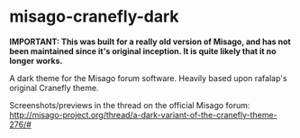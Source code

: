 # misago-cranefly-dark

**IMPORTANT: This was built for a really old version of Misago, and has not been maintained since it's original inception. It is quite likely that it no longer works.**

A dark theme for the Misago forum software. Heavily based upon rafalap's original Cranefly theme. 

Screenshots/previews in the thread on the official Misago forum: http://misago-project.org/thread/a-dark-variant-of-the-cranefly-theme-276/#
